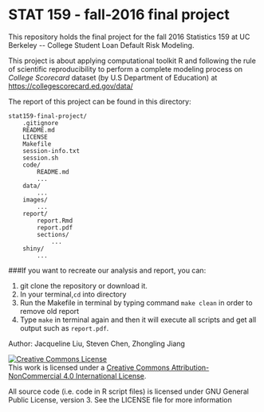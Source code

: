 # STAT 159 - fall-2016 final project

This repository holds the final project for the fall 2016 Statistics 159 at UC Berkeley --  College Student Loan Default Risk Modeling.

This project is about applying computational toolkit R and following the rule of scientific reproducibility to perform a complete modeling process on *College Scorecard* dataset (by U.S Department of Education) at https://collegescorecard.ed.gov/data/

The report of this project can be found in this directory:
```
stat159-final-project/
	.gitignore
	README.md
	LICENSE
	Makefile
	session-info.txt
	session.sh                    
	code/
		README.md
	  	...
	data/
		...
	images/
		...
	report/
		report.Rmd
		report.pdf
		sections/
			...
	shiny/
		...
```

###If you want to recreate our analysis and report, you can:
1. git clone the repository or download it.
2. In your terminal,`cd` into directory
3. Run the Makefile in terminal by typing command `make clean` in order to remove old report
4. Type `make` in terminal again and then it will execute all scripts and get all output such as `report.pdf`.

Author: Jacqueline Liu, Steven Chen, Zhongling Jiang

<a rel="license" href="http://creativecommons.org/licenses/by-nc/4.0/"><img alt="Creative Commons License" style="border-width:0" src="https://i.creativecommons.org/l/by-nc/4.0/88x31.png" /></a><br />This work is licensed under a <a rel="license" href="http://creativecommons.org/licenses/by-nc/4.0/">Creative Commons Attribution-NonCommercial 4.0 International License</a>. 

All source code (i.e. code in R script files) is licensed under GNU General Public License, version 3. See the LICENSE file for more information